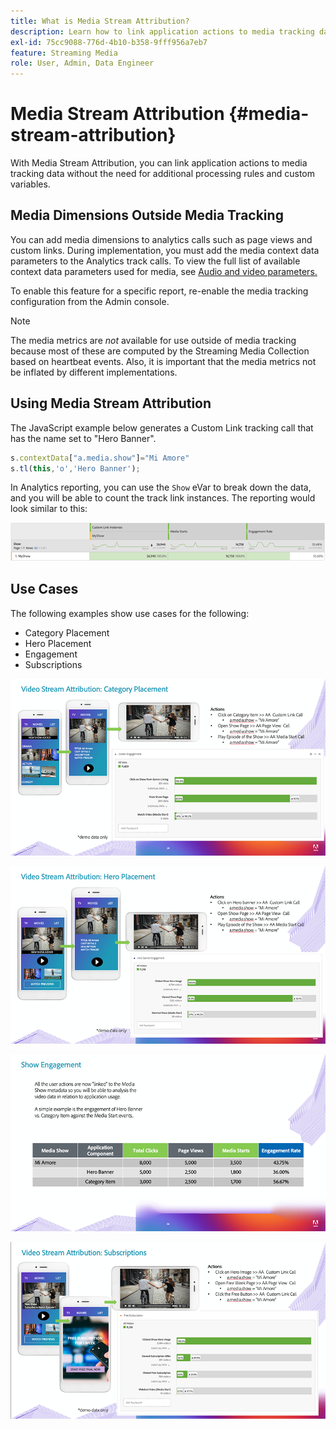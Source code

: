 ```yaml
---
title: What is Media Stream Attribution?
description: Learn how to link application actions to media tracking data without the need for additional processing rules and custom variables.
exl-id: 75cc9088-776d-4b10-b358-9fff956a7eb7
feature: Streaming Media
role: User, Admin, Data Engineer
---
```

# Media Stream Attribution {#media-stream-attribution}

With Media Stream Attribution, you can link application actions to media tracking data without the need for additional processing rules and custom variables.

## Media Dimensions Outside Media Tracking

You can add media dimensions to analytics calls such as page views and custom links. During implementation, you must add the media context data parameters to the Analytics track calls. To view the full list of available context data parameters used for media, see [Audio and video parameters.](/help/implementation/variables/audio-video-parameters.md)

To enable this feature for a specific report, re-enable the media tracking configuration from the Admin console.

>[!NOTE]
>
>The media metrics are _not_ available for use outside of media tracking because most of these are computed by the Streaming Media Collection based on heartbeat events. Also, it is important that the media metrics not be inflated by different implementations.

## Using Media Stream Attribution

The JavaScript example below generates a Custom Link tracking call that has the name set to "Hero Banner".

```javascript
s.contextData["a.media.show"]="Mi Amore"
s.tl(this,'o','Hero Banner');
```

In Analytics reporting, you can use the `Show` eVar to break down the data, and you will be able to count the track link instances. The reporting would look similar to this:

![](/assets/myShow-rpt-1.png)

## Use Cases

The following examples show use cases for the following:

* Category Placement
* Hero Placement
* Engagement
* Subscriptions

![](/assets/vid-stream-attr-category.png)

![](/assets/vid-stream-attr-hero.png)

![](/assets/show-engagement.png)

![](/assets/vid-stream-attr-subs.png)
